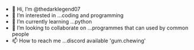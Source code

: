 - 👋 Hi, I’m @thedarklegend07
- 👀 I’m interested in ...coding and programming
- 🌱 I’m currently learning ...python
- 💞️ I’m looking to collaborate on ...programmes that can  used by common people
- 📫 How to reach me ...discord available 'gum.chewing'

<!---
thedarklegend07/thedarklegend07 is a ✨ special ✨ repository because its `README.md` (this file) appears on your GitHub profile.
You can click the Preview link to take a look at your changes.
--->
